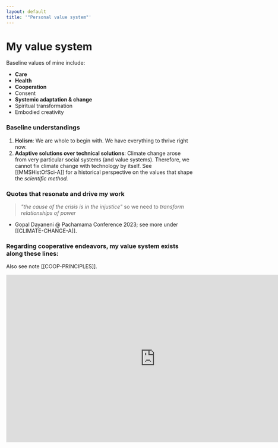 ```yaml
---
layout: default
title: '"Personal value system"'
---
```

# My value system 
Baseline values of mine include:
- **Care**
- **Health**
- **Cooperation**
- Consent
- **Systemic adaptation & change**
- Spiritual transformation
- Embodied creativity

### Baseline understandings
1. **Holism**: We are whole to begin with. We have everything to thrive right now.
2. **Adaptive solutions over technical solutions**: Climate change arose from very particular social systems (and value systems). Therefore, we cannot fix climate change with technology by itself. See [[MMSHistOfSci-A]] for a historical perspective on the values that shape the *scientific method.*
### Quotes that resonate and drive my work


 >*"the cause of the crisis is in the injustice"* so we need to *transform relationships of power*

- Gopal Dayaneni @ Pachamama Conference 2023; see more under [[CLIMATE-CHANGE-A]].
### Regarding cooperative endeavors, my value system exists along these lines:
Also see note [[COOP-PRINCIPLES]].
<iframe style="border: 1px solid rgba(0, 0, 0, 0.1);" width="800" height="450" src="https://www.figma.com/embed?embed_host=share&url=https%3A%2F%2Fwww.figma.com%2Ffile%2FmD5UJsqvpUOGTyDATTcw2t%2Fweb-of-co-op-values%3Ftype%3Dwhiteboard%26t%3DfQMa0L0wEBQESzKN-1" allowfullscreen></iframe>